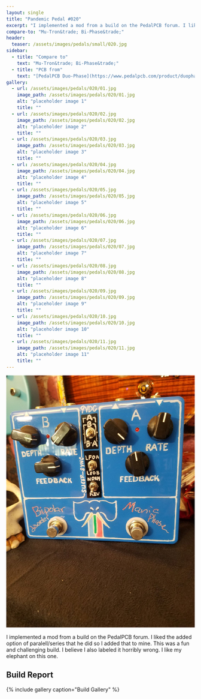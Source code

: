 ```yaml
---
layout: single
title: "Pandemic Pedal #020"
excerpt: "I implemented a mod from a build on the PedalPCB forum. I liked the added option of paralell/series that he did so I added that to mine. This was a fun and challenging build. I believe I also labeled it horribly wrong. I like my elephant on this one."
compare-to: "Mu-Tron&trade; Bi-Phase&trade;"
header:
  teaser: /assets/images/pedals/small/020.jpg
sidebar:
  - title: "Compare to"
    text: "Mu-Tron&trade; Bi-Phase&trade;"
  - title: "PCB from"
    text: "[PedalPCB Duo-Phase](https://www.pedalpcb.com/product/duophase/)"
gallery:
  - url: /assets/images/pedals/020/01.jpg
    image_path: /assets/images/pedals/020/01.jpg
    alt: "placeholder image 1"
    title: ""
  - url: /assets/images/pedals/020/02.jpg
    image_path: /assets/images/pedals/020/02.jpg
    alt: "placeholder image 2"
    title: ""
  - url: /assets/images/pedals/020/03.jpg
    image_path: /assets/images/pedals/020/03.jpg
    alt: "placeholder image 3"
    title: ""
  - url: /assets/images/pedals/020/04.jpg
    image_path: /assets/images/pedals/020/04.jpg
    alt: "placeholder image 4"
    title: ""
  - url: /assets/images/pedals/020/05.jpg
    image_path: /assets/images/pedals/020/05.jpg
    alt: "placeholder image 5"
    title: ""
  - url: /assets/images/pedals/020/06.jpg
    image_path: /assets/images/pedals/020/06.jpg
    alt: "placeholder image 6"
    title: ""
  - url: /assets/images/pedals/020/07.jpg
    image_path: /assets/images/pedals/020/07.jpg
    alt: "placeholder image 7"
    title: ""
  - url: /assets/images/pedals/020/08.jpg
    image_path: /assets/images/pedals/020/08.jpg
    alt: "placeholder image 8"
    title: ""
  - url: /assets/images/pedals/020/09.jpg
    image_path: /assets/images/pedals/020/09.jpg
    alt: "placeholder image 9"
    title: ""
  - url: /assets/images/pedals/020/10.jpg
    image_path: /assets/images/pedals/020/10.jpg
    alt: "placeholder image 10"
    title: ""
  - url: /assets/images/pedals/020/11.jpg
    image_path: /assets/images/pedals/020/11.jpg
    alt: "placeholder image 11"
    title: ""
---
```


![header](/assets/images/pedals/020.jpg)

I implemented a mod from a build on the PedalPCB forum. I liked the added option of paralell/series that he did so I added that to mine. This was a fun and challenging build. I believe I also labeled it horribly wrong. I like my elephant on this one.

## Build Report ##

{% include gallery caption="Build Gallery" %}
